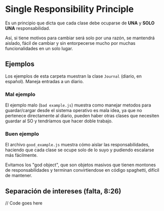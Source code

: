 # Single Responsibility Principle

Es un principio que dicta que cada clase debe ocuparse de **UNA** y **SOLO UNA** responsabilidad.

Así, si tiene motivos para cambiar será solo por una razón, se mantendrá aislado, fácil de cambiar y sin entorpecerse mucho por muchas funcionalidades en un solo lugar.

##  Ejemplos

Los ejemplos de esta carpeta muestran la clase `Journal` (diario, en español). Maneja entradas a un diario.

### Mal ejemplo

El ejemplo malo (`bad example.js`) muestra como manejar metodos para guardar/cargar desde el sistema operativo es mala idea, ya que no pertenece directamente al diario, pueden haber otras clases que necesiten guardar al SO y tendríamos que hacer doble trabajo.

### Buen ejemplo

El archivo `good_example.js` muestra cómo aislar las responsabilidades, haciendo que cada clase se ocupe solo de lo suyo y pudiendo escalarse más fácilmente.

Evitamos los "god object", que son objetos masivos que tienen montones de responsabilidades y terminan convirtiendose en código spaghetti, difícil de mantener.

## Separación de intereses (falta, 8:26)

// Code goes here